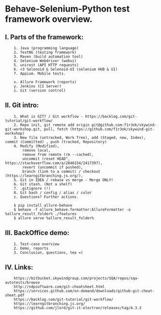 # Behave-Selenium-Python test framework overview.

## I. Parts of the framework:
        1. Java (programming language)
        2. TestNG (testing framework)
        3. Maven (build automation tool)
        4. Selenium Webdriver (webui)
        5. unirest (API HTTP requests)
        6. <3 Selenoid & Selenoid-UI (selenium HUB & UI)
        7. Appium. Mobile tests.
    
        x. Allure Framework (reports)
        y. Jenkins (CI Server)
        z. Git (version control)

## II. Git intro:
        1. What is GIT? / Git workflow - https://backlog.com/git-tutorial/git-workflow/
        2. Repo init, git remote add origin git@github.com:f1r3ok/skywind-git-workshop.git, pull, fetch (https://github.com/f1r3ok/skywind-git-workshop)
        3. New file (untracked, Work Tree), add (Staged, new, Index), commit (Committed) , push (tracked, Repository)
        4. Modify (Modified), 
            remove local, 
            remove from remote (rm --cached), 
            uncommit (reset HEAD^, https://stackoverflow.com/a/2846154/2417397), 
            revert (uncommit if pushed), 
            branch (link to a commit) / checkout (https://learngitbranching.js.org/), 
        5. Git in IDEA / rebase vs merge - Merge ONLY!
        6. Git stash. (Not a shelf)
        7. .gitignore (!)
        8. Git bash / config / alias / color
        z. Questions? Further actions.

        $ pip install allure-behave
        $ behave -f allure_behave.formatter:AllureFormatter -o %allure_result_folder% ./features
        $ allure serve %allure_result_folder%

## III. BackOffice demo:
        1. Test-case overview
        2. Demo, reports
        3. Conclusion, questions, tea =)

## IV. Links:
        https://bitbucket.skywindgroup.com/projects/SQA/repos/sqa-autotests/browse
        http://ndpsoftware.com/git-cheatsheet.html
        https://services.github.com/on-demand/downloads/github-git-cheat-sheet.pdf
        https://backlog.com/git-tutorial/git-workflow/
        https://learngitbranching.js.org/
        https://github.com/jlord/git-it-electron/releases/tag/4.3.3